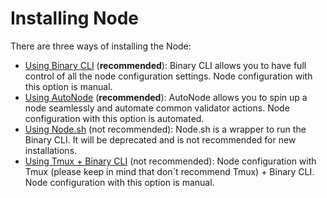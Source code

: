 # Installing Node

There are three ways of installing the Node:

* [Using Binary CLI](using-binary-cli.md) \(**recommended**\): Binary CLI allows you to have full control of all the node configuration settings. Node configuration with this option is manual.
* [Using AutoNode](https://docs.harmony.one/home/validators/under-construction/installing-node/using-autonode/install-and-run) \(**recommended**\): AutoNode allows you to spin up a node seamlessly and automate common validator actions. Node configuration with this option is automated.
* [Using Node.sh](https://docs.harmony.one/home/validators/under-construction/installing-node/using-node.sh) \(not recommended\): Node.sh is a wrapper to run the Binary CLI. It will be deprecated and is not recommended for new installations.
* [Using Tmux + Binary CLI](https://docs.harmony.one/home/validators/under-construction/installing-node/using-tmux-+-binary-cli) \(not recommended\): Node configuration with Tmux \(please keep in mind that don´t recommend Tmux\) + Binary CLI. Node configuration with this option is manual.



